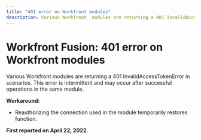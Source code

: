 ```yaml
---
title: "401 error on Workfront modules"
description: Various Workfront  modules are returning a 401 InvalidAccessTokenError in scenarios. This error is intermittent and may occur after successful operations in the same module. 
---
```


# Workfront Fusion: 401 error on Workfront modules


Various Workfront modules are returning a 401 InvalidAccessTokenError in scenarios. This error is intermittent and may occur after successful operations in the same module. 

**Workaround:**

+ Reauthorizing the connection used in the module temporarily restores function.

**First reported on April 22, 2022.**